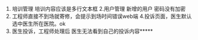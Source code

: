 1. 培训管理  培训内容应该是多行文本框
2.用户管理  新增的用户 密码没有加密
3. 工程师直接不到场就寄修，会提示到场时间错误web端
4.投诉页面，医生默认选中医生所在医院。ok
5. 医生投诉，工程师处理后 医生无法看到自己的投诉内容*****

